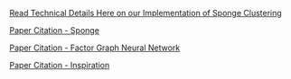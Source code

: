 [Read Technical Details Here on our Implementation of Sponge Clustering](https://docs.google.com/document/d/1wt7RaNhJdMfzGlJumnUtWW6RHMA1wJzBR-0H12GyE2g/edit?usp=sharing)


[Paper Citation - Sponge](https://arxiv.org/abs/1904.08575)


[Paper Citation - Factor Graph Neural Network](https://arxiv.org/abs/2308.00887)


[Paper Citation - Inspiration](https://arxiv.org/pdf/2504.15909)
